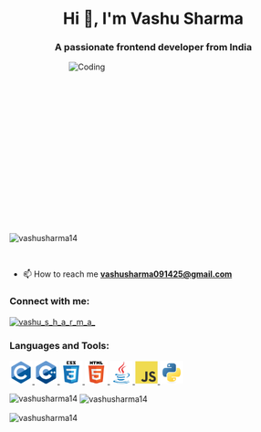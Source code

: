 <h1 align="center">Hi 👋, I'm Vashu Sharma</h1>
<h3 align="center">A passionate frontend developer from India </h3>
<img align="right" alt="Coding" width=" 400" height="300"src="https://img.freepik.com/free-vector/hand-drawn-web-developers_23-2148819604.jpg?w=2000">
<p align="left"> <img src="https://komarev.com/ghpvc/?username=vashusharma14&label=Profile%20views&color=0e75b6&style=flat" alt="vashusharma14" /> </p>

<p align="left"> <a href="https://twitter.com/" target="blank"><img src="https://img.shields.io/twitter/follow/?logo=twitter&style=for-the-badge" alt="" /></a> </p>

- 📫 How to reach me **vashusharma091425@gmail.com**

<h3 align="left">Connect with me:</h3>
<p align="left">
<a href="https://instagram.com/vashu_s_h_a_r_m_a_" target="blank"><img align="center" src="https://raw.githubusercontent.com/rahuldkjain/github-profile-readme-generator/master/src/images/icons/Social/instagram.svg" alt="vashu_s_h_a_r_m_a_" height="30" width="40" /></a>
</p>

<h3 align="left">Languages and Tools:</h3>
<p align="left"> <a href="https://www.cprogramming.com/" target="_blank" rel="noreferrer"> <img src="https://raw.githubusercontent.com/devicons/devicon/master/icons/c/c-original.svg" alt="c" width="40" height="40"/> </a> <a href="https://www.w3schools.com/cpp/" target="_blank" rel="noreferrer"> <img src="https://raw.githubusercontent.com/devicons/devicon/master/icons/cplusplus/cplusplus-original.svg" alt="cplusplus" width="40" height="40"/> </a> <a href="https://www.w3schools.com/css/" target="_blank" rel="noreferrer"> <img src="https://raw.githubusercontent.com/devicons/devicon/master/icons/css3/css3-original-wordmark.svg" alt="css3" width="40" height="40"/> </a> <a href="https://www.w3.org/html/" target="_blank" rel="noreferrer"> <img src="https://raw.githubusercontent.com/devicons/devicon/master/icons/html5/html5-original-wordmark.svg" alt="html5" width="40" height="40"/> </a> <a href="https://www.java.com" target="_blank" rel="noreferrer"> <img src="https://raw.githubusercontent.com/devicons/devicon/master/icons/java/java-original.svg" alt="java" width="40" height="40"/> </a> <a href="https://developer.mozilla.org/en-US/docs/Web/JavaScript" target="_blank" rel="noreferrer"> <img src="https://raw.githubusercontent.com/devicons/devicon/master/icons/javascript/javascript-original.svg" alt="javascript" width="40" height="40"/> </a> <a href="https://www.python.org" target="_blank" rel="noreferrer"> <img src="https://raw.githubusercontent.com/devicons/devicon/master/icons/python/python-original.svg" alt="python" width="40" height="40"/> </a> </p>

<p><img align="left" src="https://github-readme-stats.vercel.app/api/top-langs?username=vashusharma14&show_icons=true&locale=en&layout=compact" alt="vashusharma14" /></p>

<p>&nbsp;<img align="center" src="https://github-readme-stats.vercel.app/api?username=vashusharma14&show_icons=true&locale=en" alt="vashusharma14" /></p>

<p><img align="center" src="https://github-readme-streak-stats.herokuapp.com/?user=vashusharma14&" alt="vashusharma14" /></p>
